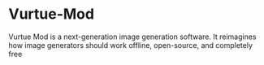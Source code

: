 # Vurtue-Mod
Vurtue Mod is a next-generation image generation software. It reimagines how image generators should work offline, open-source, and completely free
